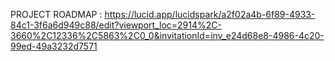 PROJECT ROADMAP : https://lucid.app/lucidspark/a2f02a4b-6f89-4933-84c1-3f6a6d949c88/edit?viewport_loc=2914%2C-3660%2C12336%2C5863%2C0_0&invitationId=inv_e24d68e8-4986-4c20-99ed-49a3232d7571
